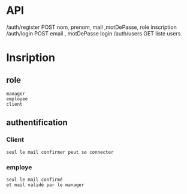 # API 
/auth/register      POST        nom, prenom, mail ,motDePasse, role         inscription
/auth/login         POST        email , motDePasse                          login
/auth/users         GET                                                     liste users

# Insription

## role 
    manager
    employee
    client

## authentification
### Client
    seul le mail confirmer peut se connecter
### employe
    seul le mail confirmé
    et mail validé par le manager
    
